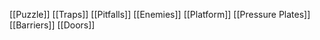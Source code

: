 [[Puzzle]]
[[Traps]]
[[Pitfalls]]
[[Enemies]]
[[Platform]]
[[Pressure Plates]]
[[Barriers]]
[[Doors]]